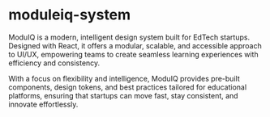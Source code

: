 # moduleiq-system
ModuIQ is a modern, intelligent design system built for EdTech startups. Designed with React, it offers a modular, scalable, and accessible approach to UI/UX, empowering teams to create seamless learning experiences with efficiency and consistency.

With a focus on flexibility and intelligence, ModuIQ provides pre-built components, design tokens, and best practices tailored for educational platforms, ensuring that startups can move fast, stay consistent, and innovate effortlessly.
